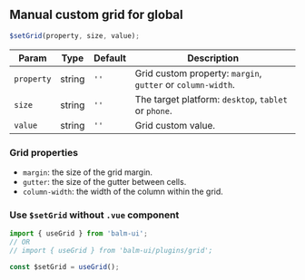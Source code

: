 ## Manual custom grid for global

```js
$setGrid(property, size, value);
```

| Param      | Type   | Default | Description                                                 |
| ---------- | ------ | ------- | ----------------------------------------------------------- |
| `property` | string | `''`    | Grid custom property: `margin`, `gutter` or `column-width`. |
| `size`     | string | `''`    | The target platform: `desktop`, `tablet` or `phone`.        |
| `value`    | string | `''`    | Grid custom value.                                          |

### Grid properties

- `margin`: the size of the grid margin.
- `gutter`: the size of the gutter between cells.
- `column-width`: the width of the column within the grid.

### Use `$setGrid` without `.vue` component

```js
import { useGrid } from 'balm-ui';
// OR
// import { useGrid } from 'balm-ui/plugins/grid';

const $setGrid = useGrid();
```
